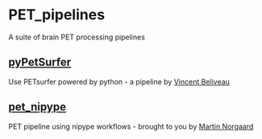 # PET_pipelines
A suite of brain PET processing pipelines

## [pyPetSurfer](https://github.com/openneuropet/PET_pipelines/tree/main/pyPetSurfer)

Use PETsurfer powered by python - a pipeline by [Vincent Beliveau](https://github.com/vbeliveau)

## [pet_nipype](https://github.com/openneuropet/PET_pipelines/tree/main/pet_nipype)

PET pipeline using nipype workflows - brought to you by [Martin Norgaard](https://github.com/mnoergaard)
